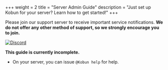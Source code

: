 +++
weight = 2
title = "Server Admin Guide"
description = "Just set up Kobun for your server? Learn how to get started!"
+++

Please join our support server to receive important service notifications. **We do not offer any other method of support, so we strongly encourage you to join.**

[![Discord](https://discordapp.com/api/guilds/323659543622057984/embed.png?style=banner3)](https://discord.gg/MNqc3f8)

**This guide is currently incomplete.**

  * On your server, you can issue `@Kobun help` for help.
